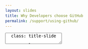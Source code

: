 ```yaml
---
layout: slides
title: Why Developers choose GitHub
permalink: /support/using-github/
---
```


<textarea id="source">
  class: title-slide

  <span class="mega-octicon octicon-mark-github"></span>
  <h1>Why Developers choose GitHub</h1>

  <footer>
    <div class="octicon-spacer"><span class="octicon octicon-logo-github"></span><span class="tagline">how people build software</span></div>
  </footer>
  ---
  class: title-top

  #Developers Using GitHub

  <div class="container">
    <div class="row">
      <div class="col-md-12">
        <div class="card">
          <div class="card-block">
            <div class="card-text"><strong>Section Goal:</strong></div>
            <div class="card-text">Understand GitHub, key product features, and how developers work together.</div>
          </div>
        </div>
      </div>
    </div>
    <div class="row">
      <div class="col-md-6">
        <div class="card">
          <div class="card-block">
            <div class="card-img-top text-left"><span class="mega-octicon octicon-checklist"></span><strong>&nbsp;Why Developers ❤️ GitHub</strong></div>
            <ul class="card-text">
              <li>GitHub Overview</li>
              <li>Key Product Features</li>
              <li>Platform - Capability Matrix</li>
              <li>Integrations</li>
            </ul>
          </div>
        </div>
      </div>
      <div class="col-md-6">
        <div class="card">
          <div class="card-block">
            <div class="card-img-top text-left"><span class="mega-octicon octicon-checklist"></span><strong>Why Enterprise ❤️ GitHub</strong></div>
            <ul class="card-text">
              <li>Features to Drive Enterprise Growth</li>
              <li>Security</li>
              <li>Recruitment and Retention</li>
              <li>About the Platform</li>
            </ul>
          </div>
        </div>
      </div>
    </div>
        <div class="row">
      <div class="col-md-12">
        <div class="card">
          <div class="card-block">
            <div class="card-text"><em>"Every business will be a software business"</em> - Satya Nadella</div>
          </div>
        </div>
      </div>
    </div>
  </div>

  <footer>
    <div class="octicon-spacer"><span class="octicon octicon-logo-github"></span><span class="tagline">how people build software</span></div>
  </footer>
  ---
  class: title-top

  #GitHub Overview

  <div class="container">
    <div class="row">
      <div class="col-md-12">
        <div class="card">
          <div class="card-block">
            <div class="card-text"><strong>GitHub Key Facts </strong> </div>
          </div>
        </div>
      </div>
    </div>
    <div class="row">
      <div class="col-md-4">
        <div class="card">
          <div class="card-block">
            <div class="card-text">Founded </div>
            <ul class="card-text">
              <li>2008</li>
            </ul>
          </div>
        </div>
      </div>
      <div class="col-md-4">
        <div class="card">
          <div class="card-block">
            <div class="card-text">Total Registered Users </div>
            <ul class="card-text">
              <li>19M</li>
            </ul>
          </div>
        </div>
      </div>
      <div class="col-md-4">
        <div class="card">
          <div class="card-block">
            <div class="card-text">Total Repositories </div>
            <ul class="card-text">
              <li>52M</li>
            </ul>
          </div>
        </div>
      </div>
    </div>
    <div class="row">
      <div class="col-md-4">
        <div class="card">
          <div class="card-block">
            <div class="card-text">Employees </div>
            <ul class="card-text">
              <li>600+</li>
            </ul>
          </div>
        </div>
      </div>
      <div class="col-md-4">
        <div class="card">
          <div class="card-block">
            <div class="card-text">Paying Organizations </div>
            <ul class="card-text">
              <li>>60,000+</li>
            </ul>
          </div>
        </div>
      </div>
      <div class="col-md-4">
        <div class="card">
          <div class="card-block">
            <div class="card-text">Universities Using GitHub </div>
            <ul class="card-text">
              <li>1000+</li>
            </ul>
          </div>
        </div>
      </div>
    </div>
    <div class="row">
      <div class="col-md-12">
        <div class="card">
          <div class="card-block">
            <div class="card-text">The World's Largest Developer Community: </div>
            <ul class="card-text">
              <li>Repositories growing much faster than users</li>
              <li>Adding 10k-15k new users everyday to GitHub community</li>
            </ul>
          </div>
        </div>
      </div>
    </div>
  </div>


  <footer>
    <div class="octicon-spacer"><span class="octicon octicon-logo-github"></span><span class="tagline">how people build software</span></div>
  </footer>  
  ---
  class: title-top

  # GitHub Overview - A Brief History
  <div class="container">
      <div class="row">
      <div class="col-md-12">
        <div class="card">
          <div class="card-block">
            <div class="card-text"><strong>A Brief History of GitHub</strong></div>
          </div>
        </div>
      </div>
    </div>
    <div class="row">
    <div class="col-md-12">
    <div class="card-group">
      <div class="card">
        <div class="card-block">
          <h5 class="card-title">2008. Social Coding</h5>
          <section>
          <ul class="card-text">
          <li>GitHub launches a social software platform that makes it easy for anyone to share code </li>
          </ul>
          </section>
        </div>
       </div>
        <div class="card">
        <div class="card-block">
          <h5 class="card-title">2010. Corp Teams</h5>
          <section>
          <ul class="card-text">
          <li>Usage expands to include working groups and project teams within corporations </li>
          </ul>
          </section>
        </div>
      </div>
      <div class="card">
        <div class="card-block">
          <h5 class="card-title">2010. Enterprise</h5>
          <section>
          <ul class="card-text">
          <li>Major enterprises begin to leverage the GitHub approach to software development </li>
          </ul>
          </section>
        </div>
      </div>
      <div class="card">
        <div class="card-block">
          <h5 class="card-title">2016. Managed GHE</h5>
          <section>
          <ul class="card-text">
          <li>GitHub partners with MSPs to provide GitHub Enterprise for customers</li>
          </ul>
          </section>
        </div>
      </div>
    </div>
  </div>
  </div>
  </div>
  <footer>
    <div class="octicon-spacer"><span class="octicon octicon-logo-github"></span><span class="tagline">how people build software</span></div>
  </footer>
  ---
  class: title-top

  # Product Offering Overview
  <div class="container">
    <div class="col-md-12">
      <div class="card-group">
        <div class="card">
          <div class="card-block">
            <div class="card-img-top text-center"><span class="mega-octicon octicon-mark-github"></span><span class="mega-octicon octicon-cloud-upload"</span></div>
            <div class="card-title"><a href="https://github.com" target="_blank"><h3>GitHub.com</h3></a></div>
            <p class="card-text"><strong>GitHub.com</strong> is the <i>public cloud</i> version of GitHub, which is fully managed for you on our servers. GitHub.com proudly hosts the largest community of Open Source development. <a href="https://enterprise.github.com/downloads/en/comvsenterprise-082415.pdf">Learn more ...</a></p>
          </div> <!-- cardblock for .com -->
          <div class="card">
            <div class="card-block">
              <div class="card-img-top text-center"><span class="mega-octicon octicon-mark-github"></span> <span class="mega-octicon octicon-cloud-upload"></span> <span class="mega-octicon octicon-lock"></span></div>
              <div class="card-title"><a href="https://github.com/business" target="_blank"><h3>GitHub for Business Hosted</h3></a></div>
              <p class="card-text"><strong>GitHub for Business Hosted</strong> can be offered as a private hosted solution on our servers with SAML integration and 99.95% uptime SLA. </p>
            </div> <!-- GHfB hosted cardblock -->
          </div> <!-- GHfB hosted card -->
        </div> <!-- card for .com -->
        <div class="card">
          <div class="card-block">
            <div class="card-img-top text-center"><span class="mega-octicon octicon-mark-github"></span> <span class="mega-octicon octicon-server"></span> <span class="mega-octicon octicon-database"></span></div>
            <div class="card-title"><a href="https://enterprise.github.com" target="_blank"><h3>GitHub Enterprise</h3></a></div>
            <p class="card-text"><strong>GitHub Enterprise</strong> is the <i>on-premises</i> version of GitHub, which you can deploy and manage in your own secure environment behind your firewall. <a href="https://enterprise.github.com/downloads/en/comvsenterprise-082415.pdf">Learn more ...</a></p>
          </div> <!-- GHE cardblock-->
          <div class="card">
            <div class="card-block">
              <div class="card-img-top text-center"><span class="mega-octicon octicon-mark-github"></span> <span class="mega-octicon octicon-server"></span> <span class="mega-octicon octicon-database"></span></div>
              <div class="card-title"><a href="https://enterprise.github.com" target="_blank"><h3>Managed Hosted GitHub</h3></a></div>
              <p class="card-text"><strong>GitHub Enterprise</strong> can be offered as a hosted solution with Managed Service Providers on their servers.</p>
            </div> <!-- msp cardblock -->
          </div> <!-- msp card -->
        </div> <!-- on-prem card -->
      </div> <!-- card group for offerings -->
    </div> <!-- col for offerings -->
  </div> <!-- container for slide 6 -->
  <footer>
    <div class="octicon-spacer"><span class="octicon octicon-logo-github"></span><span class="tagline">how people build software</span></div>
  </footer>
  ---
  class: title-top

  # Features Developers and Leaders Can't Live Without
  <div class="container">
    <div class="col-md-12">
    <div class="card-group">
      <div class="card">
        <div class="card-block">
        <div class="card-img-top text-center"><span class="mega-octicon octicon-comment-discussion"></span></div>
            <div class="card-title">Boost Team Productivity</div>
            <ul class="card-text">
              <li>@mentions</li>
              <li>issues</li>
              <li>projects</li>
              <li>file editor</li>
              <li>fuzzy file search</li>
              <li>news feed</li>
            </ul>
        </div>
       </div>
        <div class="card">
        <div class="card-block">
        <div class="card-img-top text-center"><span class="mega-octicon octicon-git-pull-request"></span></div>
            <div class="card-title">Improve Code Quality</div>
            <ul class="card-text">
              <li>pull requests</li>
              <li>code review</li>
              <li>protected branches + permissions</li>
              <li>line comments</li>
              <li>split differences</li>
              <li>signed commits</li>
              <li>integrations</li>
            </ul>
        </div>
      </div>
      <div class="card">
        <div class="card-block">
        <div class="card-img-top text-center"><span class="mega-octicon octicon-checklist"></span></div>
            <div class="card-title">Increase Efficiency</div>
            <ul class="card-text">
              <li>code search</li>
              <li>commit search</li>
              <li>continuous integration</li>
              <li>releases + tags</li>
              <li>pulse &amp; graphs</li>
              <li>integrations</li>
              <li>Seamless API</li>
            </ul>
        </div>
      </div>
    </div>
  </div>
  </div>
  <footer>
    <div class="octicon-spacer"><span class="octicon octicon-logo-github"></span><span class="tagline">how people build software</span></div>
  </footer>
  ---
  class: title-top

  #Platform - Capability Matrix

  <div class="container">
    <div class="row">
      <div class="col-md-4">
        <div class="card">
          <div class="card-block">
            <div class="card-img-top text-center"><span class="mega-octicon octicon-comment-discussion"></span></div>
            <div class="card-title">Boost Team Productivity</div>
          </div>
        </div>
      </div>
      <div class="col-md-4">
        <div class="card">
          <div class="card-block">
            <div class="card-img-top text-center"><span class="mega-octicon octicon-git-pull-request"></span></div>
            <div class="card-title">Improve Code Quality</div>
          </div>
        </div>
      </div>
      <div class="col-md-4">
        <div class="card">
          <div class="card-block">
            <div class="card-img-top text-center"><span class="mega-octicon octicon-checklist"></span></div>
            <div class="card-title">Increase Efficiency</div>
          </div>
        </div>
      </div>
    </div>
    <div class="row">
      <div class="col-md-12">
        <div class="card">
          <div class="card-block">
            <div class="card-title">Development - Engineering Department Programs</div>
            <h4 class="card-text">
              <span class="label label-primary">ALM - Application Lifecycle Management</span>
              <span class="label label-primary">Agile Transformation</span>
              <span class="label label-primary">DevOps - CI/CD</span>
              <span class="label label-primary">VCS Migration</span>
              <span class="label label-primary">Microservices Architecture</span>
              <span class="label label-primary">Big Data Analytics</span>
            </h4>
          </div>
        </div>
      </div>
    </div>
    <div class="row">
      <div class="col-md-12">
        <div class="card">
          <div class="card-block">
            <div class="card-title">Infrastructure - Operations Department Programs</div>
            <h4 class="card-text">
              <span class="label label-success">DevOps - Configuration Management</span>
              <span class="label label-success">IaaS - Infrastructure as a Service</span>
              <span class="label label-success">PaaS - Platform as a Service</span>
              <span class="label label-success">Infrastructure as Code</span>
              <span class="label label-success">Hybrid Cloud</span>
              <span class="label label-success">Infrastructure Automation</span>
              <span class="label label-success">Containers</span>
            </h4>
          </div>
        </div>
      </div>
    </div>
  </div>

  <footer>
    <div class="octicon-spacer"><span class="octicon octicon-logo-github"></span><span class="tagline">how people build software</span></div>
  </footer>
  ---
  class: title-top
  #Integrations

  <div class="container">
    <div class="row">
      <div class="col-md-12">
        <div class="card">
          <div class="card-block">
            <div class="card-title">Integrations to Boost Developer Productivity</div>
            <div class="card-text">
            <center><img src="/images/integrations-directory-graphic.svg" height='60%' width='60%'></center>
            </div>
          </div>
        </div>
      </div>
     </div>
    <div class="row">
      <div class="col-md-12">
        <div class="card">
          <div class="card-block">
            <div class="card-title">Integrations to Boost Developer Productivity</div>
            <div class="card-text">
               <ul>
                  <li>Developers use their favorite tools with GitHub</li>
                  <li>Continuous Integration and Continuous Delivery automate build and delivery of releases</li>
                  <li>Project Management tools give insight to all parts of the development chain</li>
                  <li>We list "best-of-breed" integrations on our integrations page</li>
                </ul>
              </div>
          </div>
        </div>
      </div>
     </div>
    </div>
  </div>

  <footer>
   <div class="octicon-spacer"><span class="octicon octicon-logo-github"></span><span class="tagline">how people build software</span></div>
  </footer>
  ---
  class: title-top

  #Integrations-Detailed

  <div class="container">
    <div class="row">
      <div class="col-md-12">
        <div class="card">
          <div class="card-block">
            <div class="card-text"><strong>Commonly Seen and Used Integrations</strong> </div>
          </div>
        </div>
      </div>
    </div>
    <div class="row">
      <div class="col-md-4">
        <div class="card">
          <div class="card-block">
            <div class="card-text"></div>
            <center><img border="1px" src="/images/cloudbees.png" height="50px" width="50px" alt="Cloudbees">
            <br><small>Jenkins in the Cloud</small></center>
            <ul class="card-text">
            </ul>
          </div>
        </div>
      </div>
      <div class="col-md-4">
        <div class="card">
          <div class="card-block">
            <div class="card-text"></div>
            <center><img src="/images/travis.png" height="50px" width="50px">
            <br><small>Travis CI</small></center>
            <ul class="card-text">
            </ul>
          </div>
        </div>
      </div>
      <div class="col-md-4">
        <div class="card">
          <div class="card-block">
            <div class="card-text"></div>
            <center><img src="/images/circleci.png" alt="Circle CI" height="50px" width="50px">
            <br><small>Circle CI</small></center>
            <ul class="card-text">
            </ul>
          </div>
        </div>
      </div>
    </div>
    <div class="row">
      <div class="col-md-4">
        <div class="card">
          <div class="card-block">
            <div class="card-text"></div>
            <center><img src="/images/jira.png" height="50px" width="50px" alt="JIRA">
            <br><small>JIRA</small></center>
            <ul class="card-text">
            </ul>
          </div>
        </div>
      </div>
      <div class="col-md-4">
        <div class="card">
          <div class="card-block">
            <div class="card-text"></div>
            <center><img src="/images/slack.png" height="50px" width="50px" alt="Slack">
            <br><small>Slack</small></center>
            <ul class="card-text">
            </ul>
          </div>
        </div>
      </div>
      <div class="col-md-4">
        <div class="card">
          <div class="card-block">
            <div class="card-text"></div>
            <center><img src="/images/zenhub.png" height="50px" width="50px" alt="ZenHub">
            <br><small>ZenHub</small></center>
            <ul class="card-text">
            </ul>
          </div>
        </div>
      </div>
    </div>
    <div class="row">
      <div class="col-md-4">
        <div class="card">
          <div class="card-block">
            <div class="card-text"></div>
            <ul class="card-text">
            <center><img src="/images/vso.png" height="50px" width="50px" alt="VSO">
            <br><small>GitHub for VSO</small></center>
            </ul>
          </div>
        </div>
      </div>
      <div class="col-md-4">
        <div class="card">
          <div class="card-block">
            <div class="card-text"></div>
            <center><img src="/images/sonarqube.png" height="50px" width="50px" alt="SonarQube">
            <br><small>SonarQube</small></center>
            <ul class="card-text">
            </ul>
          </div>
        </div>
      </div>
      <div class="col-md-4">
        <div class="card">
          <div class="card-block">
          <div class="card-text"></div>
          <center><img src="/images/myget.png" height="50px" width=50px" alt="MyGet">
          <br><small>MyGet</small></center>
            <ul class="card-text">
            </ul>
          </div>
        </div>
       </div>
      </div>
     </div>
  </div>
  ---
  class: title-slide

  <span class="mega-octicon octicon-mark-github"></span>
  <h1>Why Enterprise ❤️ GitHub</h1>

  <footer>
    <div class="octicon-spacer"><span class="octicon octicon-logo-github"></span><span class="tagline">how people build software</span></div>
  </footer>
  ---
  class: title-top
  # Driving Enterprise Growth

  <div class="container">
    <div class="row">
      <div class="col-md-6">
        <div class="card">
          <div class="card-block">
            <div class="card-title">Roles</div>
            <div class="card-text">
               <ul>
                  <li>Project Managers</li>
                  <li>Development Managers</li>
                  <li>Developers</li>
                  <li>Deployment Managers</li>
                  <li>System Administrators</li>
                </ul>
              </div>
          </div>
        </div>
      </div>
      <div class="col-md-6">
        <div class="card">
          <div class="card-block">
            <div class="card-title">Features</div>
            <div class="card-text">
               <ul>
                  <li>Projects at Org + Repo Level</li>
                  <li>Robust Code Review w/Pull Requests</li>
                  <li>Best of Breed Integrations</li>
                  <li>Webhooks and API</li>
                  <li>Standardized appliance delivery</li>
                </ul>
              </div>
          </div>
        </div>
      </div>
      <div class="col-md-12">
        <div class="card">
          <div class="card-block">
            <div class="card-title"></div>
            <div class="card-text">
            "When we told the team we'd be rolling out GitHub Enterprise we were met with insanely enthusiastic cheers." - Benedict Lee, Kakao
            </div>
          </div>
        </div>
      </div>
       <div class="col-md-12">
        <div class="card">
          <div class="card-block">
            <div class="card-title"></div>
            <div class="card-text">
            "We've narrowed down the ramp up for our developers from three months to a three days. In fact, some people come in on day one and they're contributing code." - Bill O'Neill, MailChimp
            </div>
          </div>
        </div>
      </div>
     </div>
    </div>
  </div>

  <footer>
   <div class="octicon-spacer"><span class="octicon octicon-logo-github"></span><span class="tagline">how people build software</span></div>
  </footer>
  ---
  class: title-top

  # Security and Stability
  <div class="container">
      <div class="row">
      <div class="col-md-12">
        <div class="card">
          <div class="card-block">
            <div class="card-text"><strong>Infrastructure, Code, Platform</strong></div>
          </div>
        </div>
      </div>
    </div>
    <div class="row">
    <div class="col-md-12">
    <div class="card-group">
      <div class="card">
        <div class="card-block">
          <h5 class="card-title">Infrastructure</h5>
          <section>
          <ul class="card-text">
            <li>Single appliance</li>
            <li>Hosted in chosen environment</li>
            <li>Maintain existing compliance</li>
            <li>HA, Clustering, Load Balancing</li>
          </ul>
          </section>
        </div>
       </div>
        <div class="card">
        <div class="card-block">
          <h5 class="card-title">Code</h5>
          <section>
          <ul class="card-text">
            <li>GPG Signed Commits</li>
            <li>Code Review</li>
            <li>Protected Branches</li>
            <li>Branch Permissions</li>
            <li>WebHooks</li>
            <li>Commit and Code Search</li>
            <li>Fork Preservation</li>
          </ul>
          </section>
        </div>
      </div>
      <div class="card">
        <div class="card-block">
          <h5 class="card-title">Platform</h5>
          <section>
          <ul class="card-text">
            <li>First-class API</li>
            <li>Monitoring via SNMP</li>
            <li>Audit Logging</li>
            <li>3rd party logging services</li>
            <li>TLS Log Forwarding</li>
            <li>Bulk User Management</li>
          </ul>
          </section>
        </div>
      </div>
    </div>
  </div>
  </div>
  </div>
  <footer>
    <div class="octicon-spacer"><span class="octicon octicon-logo-github"></span><span class="tagline">how people build software</span></div>
  </footer>
  ---
  class: title-top

  # Recruitment and Retention
  <div class="container">
      <div class="row">
      <div class="col-md-12">
        <div class="card">
          <div class="card-block">
            <div class="card-text"><strong>GitHub as a long-term investment for Enterprise Success</strong></div>
          </div>
        </div>
      </div>
    </div>
    <div class="row">
    <div class="col-md-12">
    <div class="card-group">
      <div class="card">
        <div class="card-block">
          <h5 class="card-title">Recruitment</h5>
          <section>
          <ul class="card-text">
            <li>GitHub Student Pack</li>
            <li>GitHub as part of Higher Education</li>
            <li><code>git</code> has won the SCM battle</li>
            <li>GitHub Education Pack</li>
          </ul>
          </section>
        </div>
       </div>
        <div class="card">
        <div class="card-block">
          <h5 class="card-title">Retention</h5>
          <section>
          <ul class="card-text">
            <li>New hires learning git</li>
            <li>Average Software Developer age is 25-31</li>
            <li>Developers already using GitHub for fun</li>
            <li>Software Developing w/collaboration</li>
          </ul>
          </section>
        </div>
      </div>
    </div>
  </div>
  </div><br />
    <div class="row">
      <div class="col-md-12">
        <div class="card">
          <div class="card-block">
            <div class="card-text"><a href="https://hbr.org/2016/04/how-i-hired-an-entirely-remote-workforce"><i>I’m not interested in traditional résumés — everything I need to know about someone’s skill set can be learned from his or her LinkedIn or GitHub profile.</i></a></div>
          </div>
        </div>
      </div>
    </div>
   </div>
  <footer>
    <div class="octicon-spacer"><span class="octicon octicon-logo-github"></span><span class="tagline">how people build software</span></div>
  </footer>
  ---
  class: title-slide

  <span class="mega-octicon octicon-mark-github"></span>
  <h1>Exploring the Platform</h1>

  <footer>
    <div class="octicon-spacer"><span class="octicon octicon-logo-github"></span><span class="tagline">how people build software</span></div>
  </footer>
  ---
  class: title-top

  # About the Platform

  <div class="container">
    <div class="row">
      <div class="col-md-12">
        <div class="card">
          <div class="card-block">
            <div class="card-img-top text-left"><span class="mega-octicon acticon-checklist"></span><strong>&nbsp;Our philosophy</strong></div>
            <ul class="card-text">
            </ul>
          </div>
        </div>
      </div>
    </div>
    <div class="row">
      <div class="col-md-6">
        <div class="card">
          <div class="card-block">
            <div class="card-img-top text-left"><span class="mega-octicon octicon-checklist"></span><strong>&nbsp;Well-Thought Out</strong></div>
            <ul class="card-text">
            <li>Designed around developer-love</li>
            <li>Carefully considered UX</li>
            <li>The sum is greater than the parts</li>
            <li>Collaboration breeds creativity</li>
            <li>Developers don't have to work in a vacuum</li>
            </ul>
          </div>
        </div>
      </div>
      <div class="col-md-6">
        <div class="card">
          <div class="card-block">
            <div class="card-img-top text-left"><span class="mega-octicon octicon-checklist"></span><strong>&nbsp;InnerSourcing</strong></div>
            <ul class="card-text">
            <li>These tools enable Inner Source</li>
            <li>Developers share and reuse</li>
            <li>Encourage open-communication</li>
            <li>Pull Request as a key concepts</li>
            <li>Code Review and Continuous Integration</li>
            </ul>
          </div>
        </div>
      </div>
    </div>
  </div>
  <footer>
    <div class="octicon-spacer"><span class="octicon octicon-logo-github"></span><span class="tagline">how people build software</span></div>
   </footer>
  ---
  class: title-top
  #GitHub Flow

  <div class="container">
    <div class="row">
      <div class="col-md-12">
        <div class="card">
          <div class="card-block">
            <div class="card-title">The GitHub Flow</div>
            <div class="card-text">
            <center><img src="/images/gflow.png"></center>
            </div>
          </div>
        </div>
      </div>     
     </div>
    <div class="row">
      <div class="col-md-6">
        <div class="card">
          <div class="card-block">
            <div class="card-title">Why Developers Love GitHub Flow</div>
            <div class="card-text">
            <ul>
            <small>
            <li>A streamlined way to Work</li>
            <li>Breeds collaboration</li>
            <li>Bugs are found at time of Pull Request</li>
            <li>Decrease number of meetings</li>
            </small>
            </ul>
            </div>
          </div>
        </div>
      </div>
      <div class="col-md-6">
        <div class="card">
          <div class="card-block">
            <div class="card-title">Why Leadership Loves GitHub Flow</div>
            <div class="card-text">
            <ul>
            <small>
            <li>Accelerate release cycles</li>
            <li>Decrease the value/cost of bugs</li>
            <li>Build community your teams</li>
            <li>Visibility breeds code-reuse</li>
            </small>
            </ul>
            </div>
          </div>
        </div>
      </div>     
     </div>
  </div>
  <footer>
    <div class="octicon-spacer"><span class="octicon octicon-logo-github"></span><span class="tagline">how people build software</span></div>
  </footer>



  <footer>
    <div class="octicon-spacer"><span class="octicon octicon-logo-github"></span><span class="tagline">how people build software</span></div>
  </footer>
</textarea>
